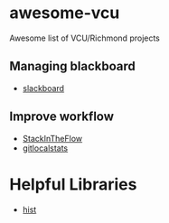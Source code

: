 # awesome-vcu
Awesome list of VCU/Richmond projects

## Managing blackboard
* [slackboard](https://gitlab.com/MicahParks/slackboard)

## Improve workflow
* [StackInTheFlow](https://github.com/vcu-swim-lab/stack-intheflow)
* [gitlocalstats](https://github.com/jonaylor89/gitlocalstats)

# Helpful Libraries
* [hist](https://github.com/JustinMMiller/CUtils)

